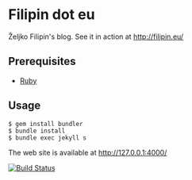 # Filipin dot eu

Željko Filipin's blog. See it in action at http://filipin.eu/

## Prerequisites

- [Ruby](https://www.ruby-lang.org/en/)

## Usage

    $ gem install bundler
    $ bundle install
    $ bundle exec jekyll s

The web site is available at http://127.0.0.1:4000/

[![Build Status](https://travis-ci.org/zeljkofilipin/filipin.svg?branch=master)](https://travis-ci.org/zeljkofilipin/filipin)
